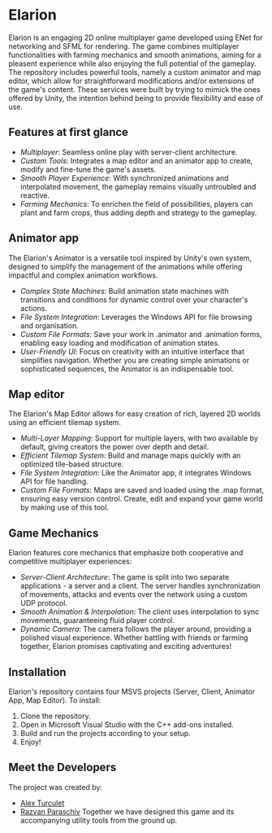 # Elarion
Elarion is an engaging 2D online multiplayer game developed using ENet for networking and SFML for rendering. The game combines multiplayer functionalities with farming mechanics and smooth animations, aiming for a pleasent experience while also enjoying the full potential of the gameplay. The repository includes powerful tools, namely a custom animator and map editor, which allow for straightforward modifications and/or extensions of the game's content. These services were built by trying to mimick the ones offered by Unity, the intention behind being to provide flexibility and ease of use.

## Features at first glance
- *Multiplayer*: Seamless online play with server-client architecture.
- *Custom Tools*: Integrates a map editor and an animator app to create, modify and fine-tune the game's assets.
- *Smooth Player Experience*: With synchronized animations and interpolated movement, the gameplay remains visually untroubled and reactive.
- *Farming Mechanics*: To enrichen the field of possibilities, players can plant and farm crops, thus adding depth and strategy to the gameplay.

## Animator app
The Elarion's Animator is a versatile tool inspired by Unity's own system, designed to simplify the management of the animations while offering impactful and complex animation workflows.
- *Complex State Machines*: Build animation state machines with transitions and conditions for dynamic control over your character's actions.
- *File System Integration*: Leverages the Windows API for file browsing and organisation.
- *Custom File Formats*: Save your work in .animator and .animation forms, enabling easy loading and modification of animation states.
- *User-Friendly UI*: Focus on creativity with an intuitive interface that simplifies navigation.
Whether you are creating simple animations or sophisticated sequences, the Animator is an indispensable tool.

## Map editor
The Elarion's Map Editor allows for easy creation of rich, layered 2D worlds using an efficient tilemap system.
- *Multi-Layer Mapping*: Support for multiple layers, with two available by default, giving creators the power over depth and detail.
- *Efficient Tilemap System*: Build and manage maps quickly with an optimized tile-based structure.
- *File System Integration*: Like the Animator app, it integrates Windows API for file handling.
- *Custom File Formats*: Maps are saved and loaded using the .map format, ensuring easy version control.
Create, edit and expand your game world by making use of this tool.

## Game Mechanics
Elarion features core mechanics that emphasize both cooperative and competitive multiplayer experiences:
- *Server-Client Architecture*: The game is split into two separate applications - a server and a client. The server handles synchronization of movements, attacks and events over the network using a custom UDP protocol.
- *Smooth Animation & Interpolation*: The client uses interpolation to sync movements, guaranteeing fluid player control.
- *Dynamic Camera*: The camera follows the player around, providing a polished visual experience.
Whether battling with friends or farming together, Elarion promises captivating and exciting adventures!

## Installation
Elarion's repository contains four MSVS projects (Server, Client, Animator App, Map Editor).
To install:
1. Clone the repository.
2. Open in Microsoft Visual Studio with the C++ add-ons installed.
3. Build and run the projects according to your setup.
4. Enjoy!

## Meet the Developers
The project was created by:
- [Alex Turculet](https://github.com/Androidus2)
- [Razvan Paraschiv](https://github.com/razvipac)
Together we have designed this game and its accompanying utility tools from the ground up.
